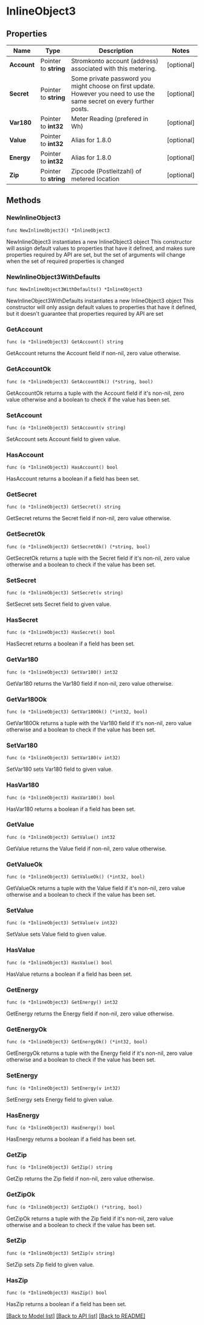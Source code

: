 # InlineObject3

## Properties

Name | Type | Description | Notes
------------ | ------------- | ------------- | -------------
**Account** | Pointer to **string** | Stromkonto account (address) associated with this metering. | [optional] 
**Secret** | Pointer to **string** | Some private password you might choose on first update. However you need to use the same secret on every further posts. | [optional] 
**Var180** | Pointer to **int32** | Meter Reading (prefered in Wh) | [optional] 
**Value** | Pointer to **int32** | Alias for 1.8.0 | [optional] 
**Energy** | Pointer to **int32** | Alias for 1.8.0 | [optional] 
**Zip** | Pointer to **string** | Zipcode (Postleitzahl) of metered location | [optional] 

## Methods

### NewInlineObject3

`func NewInlineObject3() *InlineObject3`

NewInlineObject3 instantiates a new InlineObject3 object
This constructor will assign default values to properties that have it defined,
and makes sure properties required by API are set, but the set of arguments
will change when the set of required properties is changed

### NewInlineObject3WithDefaults

`func NewInlineObject3WithDefaults() *InlineObject3`

NewInlineObject3WithDefaults instantiates a new InlineObject3 object
This constructor will only assign default values to properties that have it defined,
but it doesn't guarantee that properties required by API are set

### GetAccount

`func (o *InlineObject3) GetAccount() string`

GetAccount returns the Account field if non-nil, zero value otherwise.

### GetAccountOk

`func (o *InlineObject3) GetAccountOk() (*string, bool)`

GetAccountOk returns a tuple with the Account field if it's non-nil, zero value otherwise
and a boolean to check if the value has been set.

### SetAccount

`func (o *InlineObject3) SetAccount(v string)`

SetAccount sets Account field to given value.

### HasAccount

`func (o *InlineObject3) HasAccount() bool`

HasAccount returns a boolean if a field has been set.

### GetSecret

`func (o *InlineObject3) GetSecret() string`

GetSecret returns the Secret field if non-nil, zero value otherwise.

### GetSecretOk

`func (o *InlineObject3) GetSecretOk() (*string, bool)`

GetSecretOk returns a tuple with the Secret field if it's non-nil, zero value otherwise
and a boolean to check if the value has been set.

### SetSecret

`func (o *InlineObject3) SetSecret(v string)`

SetSecret sets Secret field to given value.

### HasSecret

`func (o *InlineObject3) HasSecret() bool`

HasSecret returns a boolean if a field has been set.

### GetVar180

`func (o *InlineObject3) GetVar180() int32`

GetVar180 returns the Var180 field if non-nil, zero value otherwise.

### GetVar180Ok

`func (o *InlineObject3) GetVar180Ok() (*int32, bool)`

GetVar180Ok returns a tuple with the Var180 field if it's non-nil, zero value otherwise
and a boolean to check if the value has been set.

### SetVar180

`func (o *InlineObject3) SetVar180(v int32)`

SetVar180 sets Var180 field to given value.

### HasVar180

`func (o *InlineObject3) HasVar180() bool`

HasVar180 returns a boolean if a field has been set.

### GetValue

`func (o *InlineObject3) GetValue() int32`

GetValue returns the Value field if non-nil, zero value otherwise.

### GetValueOk

`func (o *InlineObject3) GetValueOk() (*int32, bool)`

GetValueOk returns a tuple with the Value field if it's non-nil, zero value otherwise
and a boolean to check if the value has been set.

### SetValue

`func (o *InlineObject3) SetValue(v int32)`

SetValue sets Value field to given value.

### HasValue

`func (o *InlineObject3) HasValue() bool`

HasValue returns a boolean if a field has been set.

### GetEnergy

`func (o *InlineObject3) GetEnergy() int32`

GetEnergy returns the Energy field if non-nil, zero value otherwise.

### GetEnergyOk

`func (o *InlineObject3) GetEnergyOk() (*int32, bool)`

GetEnergyOk returns a tuple with the Energy field if it's non-nil, zero value otherwise
and a boolean to check if the value has been set.

### SetEnergy

`func (o *InlineObject3) SetEnergy(v int32)`

SetEnergy sets Energy field to given value.

### HasEnergy

`func (o *InlineObject3) HasEnergy() bool`

HasEnergy returns a boolean if a field has been set.

### GetZip

`func (o *InlineObject3) GetZip() string`

GetZip returns the Zip field if non-nil, zero value otherwise.

### GetZipOk

`func (o *InlineObject3) GetZipOk() (*string, bool)`

GetZipOk returns a tuple with the Zip field if it's non-nil, zero value otherwise
and a boolean to check if the value has been set.

### SetZip

`func (o *InlineObject3) SetZip(v string)`

SetZip sets Zip field to given value.

### HasZip

`func (o *InlineObject3) HasZip() bool`

HasZip returns a boolean if a field has been set.


[[Back to Model list]](../README.md#documentation-for-models) [[Back to API list]](../README.md#documentation-for-api-endpoints) [[Back to README]](../README.md)


